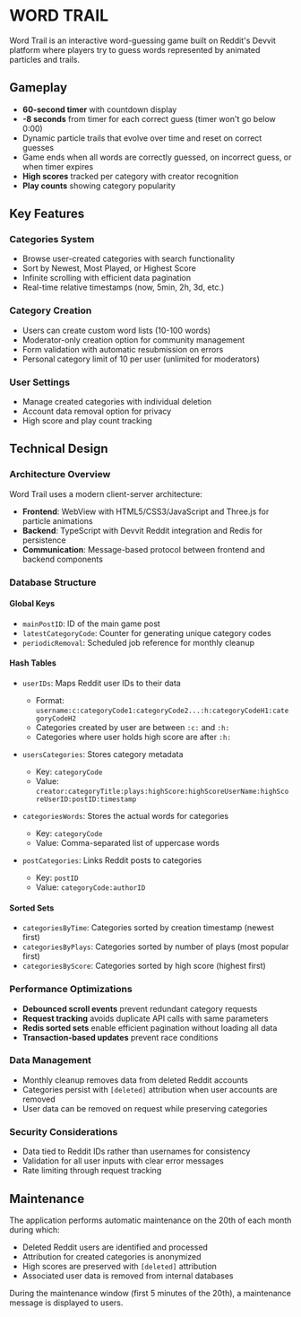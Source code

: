 # WORD TRAIL

Word Trail is an interactive word-guessing game built on Reddit's Devvit platform where players try to guess words represented by animated particles and trails.

## Gameplay

* **60-second timer** with countdown display
* **-8 seconds** from timer for each correct guess (timer won't go below 0:00)
* Dynamic particle trails that evolve over time and reset on correct guesses
* Game ends when all words are correctly guessed, on incorrect guess, or when timer expires
* **High scores** tracked per category with creator recognition
* **Play counts** showing category popularity

## Key Features

### Categories System
* Browse user-created categories with search functionality
* Sort by Newest, Most Played, or Highest Score
* Infinite scrolling with efficient data pagination
* Real-time relative timestamps (now, 5min, 2h, 3d, etc.)

### Category Creation
* Users can create custom word lists (10-100 words)
* Moderator-only creation option for community management
* Form validation with automatic resubmission on errors
* Personal category limit of 10 per user (unlimited for moderators)

### User Settings
* Manage created categories with individual deletion
* Account data removal option for privacy
* High score and play count tracking

## Technical Design

### Architecture Overview
Word Trail uses a modern client-server architecture:

* **Frontend**: WebView with HTML5/CSS3/JavaScript and Three.js for particle animations
* **Backend**: TypeScript with Devvit Reddit integration and Redis for persistence
* **Communication**: Message-based protocol between frontend and backend components

### Database Structure

#### Global Keys
* `mainPostID`: ID of the main game post
* `latestCategoryCode`: Counter for generating unique category codes
* `periodicRemoval`: Scheduled job reference for monthly cleanup

#### Hash Tables
* `userIDs`: Maps Reddit user IDs to their data
  * Format: `username:c:categoryCode1:categoryCode2...:h:categoryCodeH1:categoryCodeH2`
  * Categories created by user are between `:c:` and `:h:`
  * Categories where user holds high score are after `:h:`
   
* `usersCategories`: Stores category metadata
  * Key: `categoryCode`
  * Value: `creator:categoryTitle:plays:highScore:highScoreUserName:highScoreUserID:postID:timestamp`

* `categoriesWords`: Stores the actual words for categories
  * Key: `categoryCode`
  * Value: Comma-separated list of uppercase words

* `postCategories`: Links Reddit posts to categories
  * Key: `postID`
  * Value: `categoryCode:authorID`

#### Sorted Sets
* `categoriesByTime`: Categories sorted by creation timestamp (newest first)
* `categoriesByPlays`: Categories sorted by number of plays (most popular first)
* `categoriesByScore`: Categories sorted by high score (highest first)

### Performance Optimizations
* **Debounced scroll events** prevent redundant category requests
* **Request tracking** avoids duplicate API calls with same parameters
* **Redis sorted sets** enable efficient pagination without loading all data
* **Transaction-based updates** prevent race conditions

### Data Management
* Monthly cleanup removes data from deleted Reddit accounts
* Categories persist with `[deleted]` attribution when user accounts are removed
* User data can be removed on request while preserving categories

### Security Considerations
* Data tied to Reddit IDs rather than usernames for consistency
* Validation for all user inputs with clear error messages
* Rate limiting through request tracking

## Maintenance

The application performs automatic maintenance on the 20th of each month during which:
* Deleted Reddit users are identified and processed
* Attribution for created categories is anonymized
* High scores are preserved with `[deleted]` attribution
* Associated user data is removed from internal databases

During the maintenance window (first 5 minutes of the 20th), a maintenance message is displayed to users.

